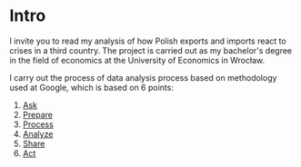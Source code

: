 # Intro
I invite you to read my analysis of how Polish exports and imports react to crises in a third country. The project is carried out as my bachelor's degree in the field of economics at the University of Economics in Wrocław.

I carry out the process of data analysis process based on methodology used at Google, which is based on 6 points:
1. [Ask](1_Ask)
2. [Prepare](2_Prepare)
3. [Process](3_Process)
4. [Analyze](4_Analyze)
5. [Share](5_Share)
6. [Act](6_Act)
